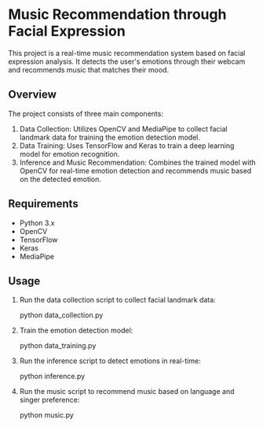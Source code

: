 # Music Recommendation through Facial Expression

This project is a real-time music recommendation system based on facial expression analysis. It detects the user's emotions through their webcam and recommends music that matches their mood.

## Overview

The project consists of three main components:

1. Data Collection: Utilizes OpenCV and MediaPipe to collect facial landmark data for training the emotion detection model.
2. Data Training: Uses TensorFlow and Keras to train a deep learning model for emotion recognition.
3. Inference and Music Recommendation: Combines the trained model with OpenCV for real-time emotion detection and recommends music based on the detected emotion.

## Requirements

- Python 3.x
- OpenCV
- TensorFlow
- Keras
- MediaPipe

## Usage

1. Run the data collection script to collect facial landmark data:

   python data_collection.py

2. Train the emotion detection model:

   python data_training.py

3. Run the inference script to detect emotions in real-time:

   python inference.py

4. Run the music script to recommend music based on language and singer preference:

   python music.py
